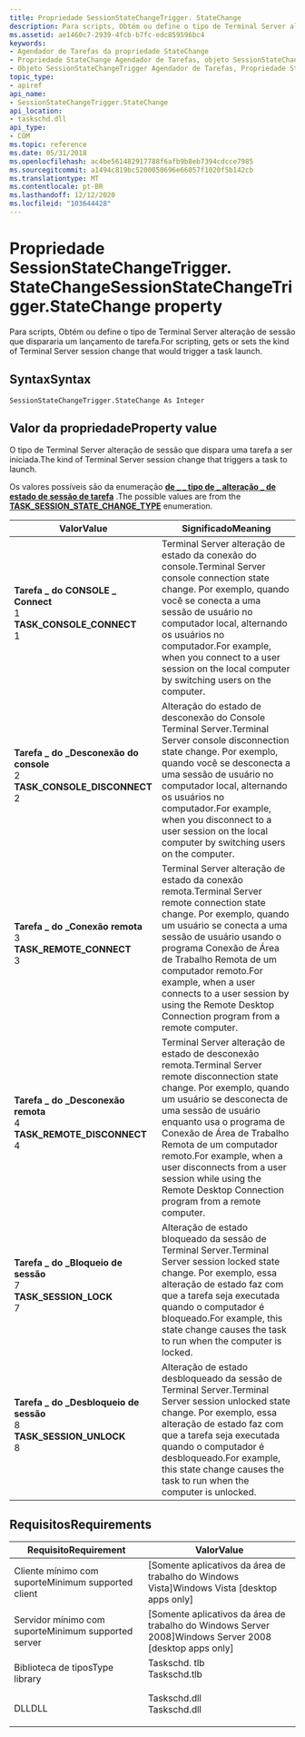```yaml
---
title: Propriedade SessionStateChangeTrigger. StateChange
description: Para scripts, Obtém ou define o tipo de Terminal Server alteração de sessão que dispararia um lançamento de tarefa.
ms.assetid: ae1460c7-2939-4fcb-b7fc-edc859596bc4
keywords:
- Agendador de Tarefas da propriedade StateChange
- Propriedade StateChange Agendador de Tarefas, objeto SessionStateChangeTrigger
- Objeto SessionStateChangeTrigger Agendador de Tarefas, Propriedade StateChange
topic_type:
- apiref
api_name:
- SessionStateChangeTrigger.StateChange
api_location:
- taskschd.dll
api_type:
- COM
ms.topic: reference
ms.date: 05/31/2018
ms.openlocfilehash: ac4be561482917788f6afb9b8eb7394cdcce7985
ms.sourcegitcommit: a1494c819bc5200050696e66057f1020f5b142cb
ms.translationtype: MT
ms.contentlocale: pt-BR
ms.lasthandoff: 12/12/2020
ms.locfileid: "103644428"
---
```

# <a name="sessionstatechangetriggerstatechange-property"></a><span data-ttu-id="438c8-106">Propriedade SessionStateChangeTrigger. StateChange</span><span class="sxs-lookup"><span data-stu-id="438c8-106">SessionStateChangeTrigger.StateChange property</span></span>

<span data-ttu-id="438c8-107">Para scripts, Obtém ou define o tipo de Terminal Server alteração de sessão que dispararia um lançamento de tarefa.</span><span class="sxs-lookup"><span data-stu-id="438c8-107">For scripting, gets or sets the kind of Terminal Server session change that would trigger a task launch.</span></span>

## <a name="syntax"></a><span data-ttu-id="438c8-108">Syntax</span><span class="sxs-lookup"><span data-stu-id="438c8-108">Syntax</span></span>


```VB
SessionStateChangeTrigger.StateChange As Integer
```



## <a name="property-value"></a><span data-ttu-id="438c8-109">Valor da propriedade</span><span class="sxs-lookup"><span data-stu-id="438c8-109">Property value</span></span>

<span data-ttu-id="438c8-110">O tipo de Terminal Server alteração de sessão que dispara uma tarefa a ser iniciada.</span><span class="sxs-lookup"><span data-stu-id="438c8-110">The kind of Terminal Server session change that triggers a task to launch.</span></span>

<span data-ttu-id="438c8-111">Os valores possíveis são da enumeração [**de \_ \_ tipo de \_ alteração \_ de estado de sessão de tarefa**](/windows/desktop/api/taskschd/ne-taskschd-task_session_state_change_type) .</span><span class="sxs-lookup"><span data-stu-id="438c8-111">The possible values are from the [**TASK\_SESSION\_STATE\_CHANGE\_TYPE**](/windows/desktop/api/taskschd/ne-taskschd-task_session_state_change_type) enumeration.</span></span>



| <span data-ttu-id="438c8-112">Valor</span><span class="sxs-lookup"><span data-stu-id="438c8-112">Value</span></span>                                                                                                                                                                                                                                               | <span data-ttu-id="438c8-113">Significado</span><span class="sxs-lookup"><span data-stu-id="438c8-113">Meaning</span></span>                                                                                                                                                                                          |
|-----------------------------------------------------------------------------------------------------------------------------------------------------------------------------------------------------------------------------------------------------|--------------------------------------------------------------------------------------------------------------------------------------------------------------------------------------------------|
| <span id="TASK_CONSOLE_CONNECT"></span><span id="task_console_connect"></span><dl> <span data-ttu-id="438c8-114"><dt>**Tarefa \_ do CONSOLE \_ Connect**</dt> <dt>1</dt></span><span class="sxs-lookup"><span data-stu-id="438c8-114"><dt>**TASK\_CONSOLE\_CONNECT**</dt> <dt>1</dt></span></span> </dl>          | <span data-ttu-id="438c8-115">Terminal Server alteração de estado da conexão do console.</span><span class="sxs-lookup"><span data-stu-id="438c8-115">Terminal Server console connection state change.</span></span> <span data-ttu-id="438c8-116">Por exemplo, quando você se conecta a uma sessão de usuário no computador local, alternando os usuários no computador.</span><span class="sxs-lookup"><span data-stu-id="438c8-116">For example, when you connect to a user session on the local computer by switching users on the computer.</span></span> <br/>                           |
| <span id="TASK_CONSOLE_DISCONNECT"></span><span id="task_console_disconnect"></span><dl> <span data-ttu-id="438c8-117"><dt>**Tarefa \_ do \_Desconexão do console**</dt> <dt>2</dt></span><span class="sxs-lookup"><span data-stu-id="438c8-117"><dt>**TASK\_CONSOLE\_DISCONNECT**</dt> <dt>2</dt></span></span> </dl> | <span data-ttu-id="438c8-118">Alteração do estado de desconexão do Console Terminal Server.</span><span class="sxs-lookup"><span data-stu-id="438c8-118">Terminal Server console disconnection state change.</span></span> <span data-ttu-id="438c8-119">Por exemplo, quando você se desconecta a uma sessão de usuário no computador local, alternando os usuários no computador.</span><span class="sxs-lookup"><span data-stu-id="438c8-119">For example, when you disconnect to a user session on the local computer by switching users on the computer.</span></span><br/>                      |
| <span id="TASK_REMOTE_CONNECT"></span><span id="task_remote_connect"></span><dl> <span data-ttu-id="438c8-120"><dt>**Tarefa \_ do \_Conexão remota**</dt> <dt>3</dt></span><span class="sxs-lookup"><span data-stu-id="438c8-120"><dt>**TASK\_REMOTE\_CONNECT**</dt> <dt>3</dt></span></span> </dl>             | <span data-ttu-id="438c8-121">Terminal Server alteração de estado da conexão remota.</span><span class="sxs-lookup"><span data-stu-id="438c8-121">Terminal Server remote connection state change.</span></span> <span data-ttu-id="438c8-122">Por exemplo, quando um usuário se conecta a uma sessão de usuário usando o programa Conexão de Área de Trabalho Remota de um computador remoto.</span><span class="sxs-lookup"><span data-stu-id="438c8-122">For example, when a user connects to a user session by using the Remote Desktop Connection program from a remote computer.</span></span><br/>            |
| <span id="TASK_REMOTE_DISCONNECT"></span><span id="task_remote_disconnect"></span><dl> <span data-ttu-id="438c8-123"><dt>**Tarefa \_ do \_Desconexão remota**</dt> <dt>4</dt></span><span class="sxs-lookup"><span data-stu-id="438c8-123"><dt>**TASK\_REMOTE\_DISCONNECT**</dt> <dt>4</dt></span></span> </dl>    | <span data-ttu-id="438c8-124">Terminal Server alteração de estado de desconexão remota.</span><span class="sxs-lookup"><span data-stu-id="438c8-124">Terminal Server remote disconnection state change.</span></span> <span data-ttu-id="438c8-125">Por exemplo, quando um usuário se desconecta de uma sessão de usuário enquanto usa o programa de Conexão de Área de Trabalho Remota de um computador remoto.</span><span class="sxs-lookup"><span data-stu-id="438c8-125">For example, when a user disconnects from a user session while using the Remote Desktop Connection program from a remote computer.</span></span><br/> |
| <span id="TASK_SESSION_LOCK"></span><span id="task_session_lock"></span><dl> <span data-ttu-id="438c8-126"><dt>**Tarefa \_ do \_Bloqueio de sessão**</dt> <dt>7</dt></span><span class="sxs-lookup"><span data-stu-id="438c8-126"><dt>**TASK\_SESSION\_LOCK**</dt> <dt>7</dt></span></span> </dl>                   | <span data-ttu-id="438c8-127">Alteração de estado bloqueado da sessão de Terminal Server.</span><span class="sxs-lookup"><span data-stu-id="438c8-127">Terminal Server session locked state change.</span></span> <span data-ttu-id="438c8-128">Por exemplo, essa alteração de estado faz com que a tarefa seja executada quando o computador é bloqueado.</span><span class="sxs-lookup"><span data-stu-id="438c8-128">For example, this state change causes the task to run when the computer is locked.</span></span> <br/>                                                      |
| <span id="TASK_SESSION_UNLOCK"></span><span id="task_session_unlock"></span><dl> <span data-ttu-id="438c8-129"><dt>**Tarefa \_ do \_Desbloqueio de sessão**</dt> <dt>8</dt></span><span class="sxs-lookup"><span data-stu-id="438c8-129"><dt>**TASK\_SESSION\_UNLOCK**</dt> <dt>8</dt></span></span> </dl>             | <span data-ttu-id="438c8-130">Alteração de estado desbloqueado da sessão de Terminal Server.</span><span class="sxs-lookup"><span data-stu-id="438c8-130">Terminal Server session unlocked state change.</span></span> <span data-ttu-id="438c8-131">Por exemplo, essa alteração de estado faz com que a tarefa seja executada quando o computador é desbloqueado.</span><span class="sxs-lookup"><span data-stu-id="438c8-131">For example, this state change causes the task to run when the computer is unlocked.</span></span><br/>                                                   |



 

## <a name="requirements"></a><span data-ttu-id="438c8-132">Requisitos</span><span class="sxs-lookup"><span data-stu-id="438c8-132">Requirements</span></span>



| <span data-ttu-id="438c8-133">Requisito</span><span class="sxs-lookup"><span data-stu-id="438c8-133">Requirement</span></span> | <span data-ttu-id="438c8-134">Valor</span><span class="sxs-lookup"><span data-stu-id="438c8-134">Value</span></span> |
|-------------------------------------|-----------------------------------------------------------------------------------------|
| <span data-ttu-id="438c8-135">Cliente mínimo com suporte</span><span class="sxs-lookup"><span data-stu-id="438c8-135">Minimum supported client</span></span><br/> | <span data-ttu-id="438c8-136">\[Somente aplicativos da área de trabalho do Windows Vista\]</span><span class="sxs-lookup"><span data-stu-id="438c8-136">Windows Vista \[desktop apps only\]</span></span><br/>                                          |
| <span data-ttu-id="438c8-137">Servidor mínimo com suporte</span><span class="sxs-lookup"><span data-stu-id="438c8-137">Minimum supported server</span></span><br/> | <span data-ttu-id="438c8-138">\[Somente aplicativos da área de trabalho do Windows Server 2008\]</span><span class="sxs-lookup"><span data-stu-id="438c8-138">Windows Server 2008 \[desktop apps only\]</span></span><br/>                                    |
| <span data-ttu-id="438c8-139">Biblioteca de tipos</span><span class="sxs-lookup"><span data-stu-id="438c8-139">Type library</span></span><br/>             | <dl> <span data-ttu-id="438c8-140"><dt>Taskschd. tlb</dt></span><span class="sxs-lookup"><span data-stu-id="438c8-140"><dt>Taskschd.tlb</dt></span></span> </dl> |
| <span data-ttu-id="438c8-141">DLL</span><span class="sxs-lookup"><span data-stu-id="438c8-141">DLL</span></span><br/>                      | <dl> <span data-ttu-id="438c8-142"><dt>Taskschd.dll</dt></span><span class="sxs-lookup"><span data-stu-id="438c8-142"><dt>Taskschd.dll</dt></span></span> </dl> |



 

 





